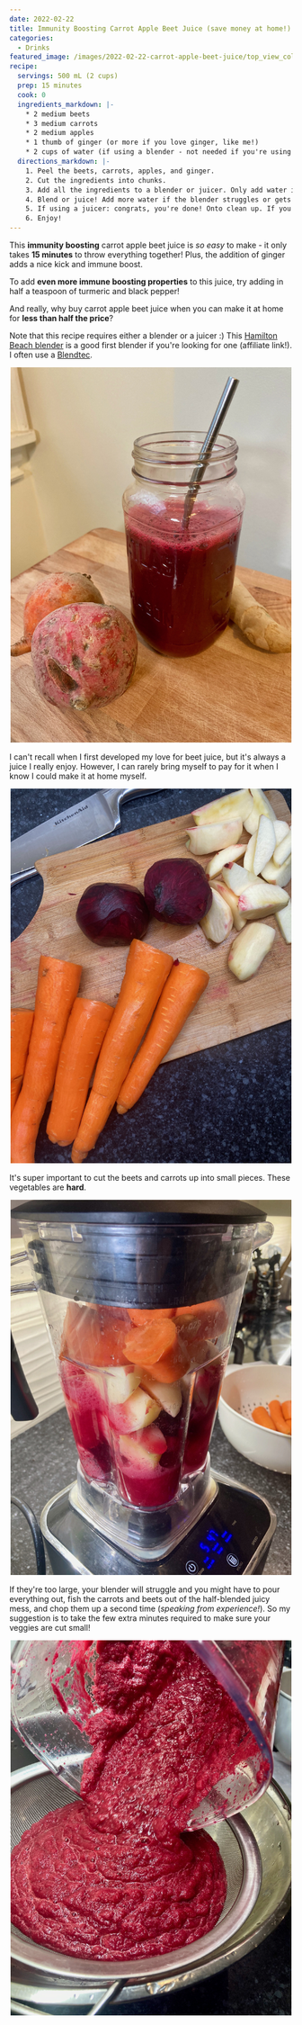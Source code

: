 ```yaml
---
date: 2022-02-22
title: Immunity Boosting Carrot Apple Beet Juice (save money at home!)
categories:
  - Drinks
featured_image: /images/2022-02-22-carrot-apple-beet-juice/top_view_colourful.jpeg
recipe:
  servings: 500 mL (2 cups)
  prep: 15 minutes
  cook: 0
  ingredients_markdown: |-
    * 2 medium beets
    * 3 medium carrots
    * 2 medium apples
    * 1 thumb of ginger (or more if you love ginger, like me!)
    * 2 cups of water (if using a blender - not needed if you're using a juicer)
  directions_markdown: |-
    1. Peel the beets, carrots, apples, and ginger.
    2. Cut the ingredients into chunks. 
    3. Add all the ingredients to a blender or juicer. Only add water if you're using a blender.
    4. Blend or juice! Add more water if the blender struggles or gets stuck.
    5. If using a juicer: congrats, you're done! Onto clean up. If you're using a blender: strain the juice into a large bowl with a sieve.
    6. Enjoy!
---
```


This **immunity boosting** carrot apple beet juice is *so easy* to make - it only takes **15 minutes** to throw everything together! Plus, the addition of ginger adds a nice kick and immune boost.

To add **even more immune boosting properties** to this juice, try adding in half a teaspoon of turmeric and black pepper!

And really, why buy carrot apple beet juice when you can make it at home for **less than half the price**? 

Note that this recipe requires either a blender or a juicer :) This [Hamilton Beach blender](https://amzn.to/3LQHLsV) is a good first blender if you're looking for one (affiliate link!). I often use a [Blendtec](https://www.amazon.com/Blendtec-Original-Professional-Grade-Pre-programmed-10-speeds/dp/B000GIGZXM/?&_encoding=UTF8&tag=friendlyvegbl-20&linkCode=ur2&linkId=6baf907d879fe4c3a4b5aaa17da728c0&camp=1789&creative=9325).

<p align="center">
<img src="/images/2022-02-22-carrot-apple-beet-juice/sideview.jpeg" width="500">
</p>

I can't recall when I first developed my love for beet juice, but it's always a juice I really enjoy. However, I can rarely bring myself to pay for it when I know I could make it at home myself.

<p align="center">
<img src="/images/2022-02-22-carrot-apple-beet-juice/ingredients.jpeg" width="500">
</p>

It's super important to cut the beets and carrots up into small pieces. These vegetables are **hard**.

<p align="center">
<img src="/images/2022-02-22-carrot-apple-beet-juice/food_in_blender.jpeg" width="500">
</p>

If they're too large, your blender will struggle and you might have to pour everything out, fish the carrots and beets out of the half-blended juicy mess, and chop them up a second time (*speaking from experience!*). So my suggestion is to take the few extra minutes required to make sure your veggies are cut small!

<p align="center">
<img src="/images/2022-02-22-carrot-apple-beet-juice/strain.jpeg" width="500">
</p>
